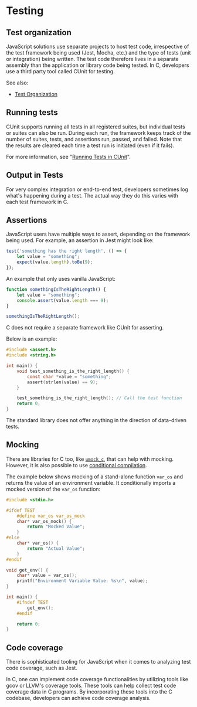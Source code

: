 # Testing

## Test organization

JavaScript solutions use separate projects to host test code, irrespective of the test framework being used (Jest, Mocha, etc.) and the type of tests (unit or integration) being written. The test code therefore lives in a separate assembly than the application or library code being tested. In C, developers use a third party tool called CUnit for testing.


See also:

- [Test Organization][test-org]

  [test-org]: https://cunit.sourceforge.net/doc/managing_tests.html

## Running tests

CUnit supports running all tests in all registered suites, but individual tests or suites can also be run. During each run, the framework keeps track of the number of suites, tests, and assertions run, passed, and failed. Note that the results are cleared each time a test run is initiated (even if it fails).

For more information, see "[Running Tests in CUnit][tests-exec]".

  [tests-exec]: https://cunit.sourceforge.net/doc/running_tests.html

## Output in Tests

For very complex integration or end-to-end test, developers sometimes log what's happening during a test. The actual way they do this varies with each test framework in C.

## Assertions
JavaScript users have multiple ways to assert, depending on the framework being used. For example, an assertion in Jest might look like:

```js
test('something has the right length', () => {
    let value = "something";
    expect(value.length).toBe(9);
});
```

An example that only uses vanilla JavaScript:

```js
function somethingIsTheRightLength() {
    let value = "something";
    console.assert(value.length === 9);
}

somethingIsTheRightLength();
```

C does not require a separate framework like CUnit for asserting.

Below is an example:

```c
#include <assert.h>
#include <string.h>

int main() {
    void test_something_is_the_right_length() {
        const char *value = "something";
        assert(strlen(value) == 9);
    }

    test_something_is_the_right_length(); // Call the test function
    return 0;
}
```

The standard library does not offer anything in the direction of data-driven tests.

## Mocking

There are libraries for C too, like [`umock_c`][umock_c], that can help with mocking. However, it is also possible to use [conditional compilation].

The example below shows mocking of a stand-alone function `var_os` and returns the value of an environment variable. It conditionally imports a mocked version of the `var_os` function:

```c
#include <stdio.h>

#ifdef TEST
    #define var_os var_os_mock
    char* var_os_mock() {
        return "Mocked Value";
    }
#else
    char* var_os() {
        return "Actual Value";
    }
#endif

void get_env() {
    char* value = var_os();
    printf("Environment Variable Value: %s\n", value);
}

int main() {
    #ifndef TEST
        get_env();
    #endif

    return 0;
}
```

  [umock_c]: https://github.com/Azure/umock-c
  [conditional compilation]: ../conditional-compilation/index.md

## Code coverage

There is sophisticated tooling for JavaScript when it comes to analyzing test code coverage, such as Jest.

In C, one can implement code coverage functionalities by utilizing tools like gcov or LLVM's coverage tools. These tools can help collect test code coverage data in C programs. By incorporating these tools into the C codebase, developers can achieve code coverage analysis.